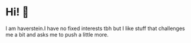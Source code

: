 # Hi! 👋
I am haverstein.I have no fixed interests tbh but I like stuff that challenges me a bit and asks me to push a little more.

